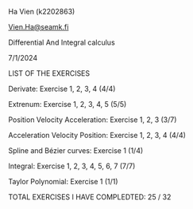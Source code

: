 Ha Vien (k2202863)

Vien.Ha@seamk.fi

Differential And Integral calculus

7/1/2024

LIST OF THE EXERCISES

Derivate: Exercise 1, 2, 3, 4 (4/4)


Extrenum: Exercise 1, 2, 3, 4, 5 (5/5)

Position Velocity Acceleration: Exercise 1, 2, 3 (3/7)

Acceleration Velocity Position: Exercise 1, 2, 3, 4 (4/4)

Spline and Bézier curves: Exercise 1 (1/4)

Integral: Exercise 1, 2, 3, 4, 5, 6, 7 (7/7)

Taylor Polynomial: Exercise 1 (1/1)

TOTAL EXERCISES I HAVE COMPLEDTED: 25 / 32
